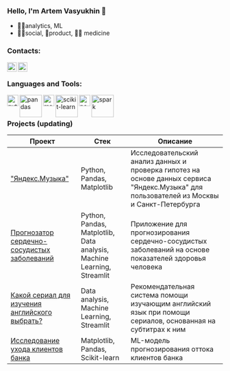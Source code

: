 ### Hello, I'm Artem Vasyukhin 👋

- 👨‍🔬analytics, ML
- 👨👩social, 🚀product, 👨‍⚕️ medicine

### Contacts:
<a href="https://t.me/vasyukhin_art" target="_blank">
<img align="left" alt="vasart | Telegram" width="22px" src="https://optika-fielmann.by/social_icons/telegrams.png"/>
</a>
<a href="https://vk.com/kvasart" target="_blank">
  <img align="left" alt="vasart | VK" width="22px" src="https://logospng.org/download/vk/vk-4096.png"/>
</a>

<br />

### Languages and Tools:
<img align="left" alt="python" width="26px" src="https://logos-download.com/wp-content/uploads/2016/10/Python_logo_icon.png" />
<img align="left" alt="pandas" width="52px" src="https://www.filepicker.io/api/file/PWRlW7zGR56Lxo3Qqkxi" />
<img align="left" alt="matplotlib" width="26px" src="https://w7.pngwing.com/pngs/954/81/png-transparent-matplotlib-python-chart-introduction-miscellaneous-angle-triangle.png" />
<img align="left" alt="scikit-learn" width="52px" src="https://www.oursky.com/assets/img/tech__scikit.png" />
<img align="left" alt="postgresql" width="26px" src="https://vectorified.com/images/postgresql-icon-11.jpg" />
<img align="left" alt="spark" width="52px" src="https://filearchive.cnews.ru/img/book/2022/05/26/apache_spark_logo.svg.png" />
<br />
<br />

### Projects (updating)

| Проект | Стек | Описание | 
|----------|----------|----------|
| <a href='https://github.com/Vasart-ds/ya_music_ru' target="_blank">"Яндекс.Музыка"</a> | Python, Pandas, Matplotlib | Исследовательский анализ данных и проверка гипотез на основе данных сервиса "Яндекс.Музыка" для пользователей из Москвы и Санкт-Петербурга |
| <a href='https://github.com/Vasart-ds/heart_disease_prediction' target="_blank">Прогнозатор сердечно-сосудистых заболеваний</a> | Python, Pandas, Matplotlib, Data analysis, Machine Learning, Streamlit| Приложение для прогнозирования сердечно-сосудистых заболеваний на основе показателей здоровья человека |
| <a href='https://github.com/Vasart-ds/CEFR_predicting' target="_blank">Какой сериал для изучения английского выбрать?</a> | Data analysis, Machine Learning, Streamlit | Рекомендательная система помощи изучающим английский язык при помощи сериалов, основанная на субтитрах к ним |
| <a href='https://github.com/Vasart-ds/beta_bank_customer_out' target="_blank">Исследование ухода клиентов банка</a> | Matplotlib, Pandas, Scikit-learn| ML-модель прогнозирования оттока клиентов банка|

